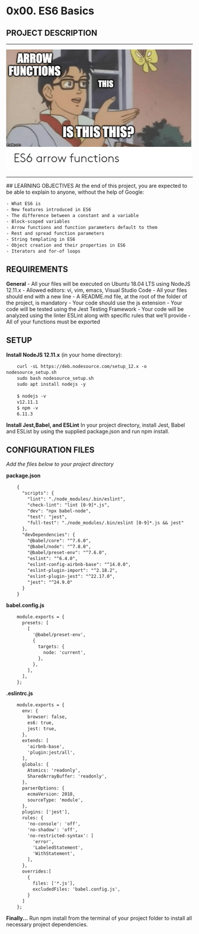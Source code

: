 # 0x00. ES6 Basics
## PROJECT DESCRIPTION

<hr>

![meme](.Img\08806026ef621f900121.png)

<hr>
## LEARNING OBJECTIVES
At the end of this project, you are expected to be able to explain to anyone, without the help of Google:

	- What ES6 is
	- New features introduced in ES6
	- The difference between a constant and a variable
	- Block-scoped variables
	- Arrow functions and function parameters default to them
	- Rest and spread function parameters
	- String templating in ES6
	- Object creation and their properties in ES6
	- Iterators and for-of loops

## REQUIREMENTS
**General**
	- All your files will be executed on Ubuntu 18.04 LTS using NodeJS 12.11.x
	- Allowed editors: vi, vim, emacs, Visual Studio Code
	- All your files should end with a new line
	- A README.md file, at the root of the folder of the project, is mandatory
	- Your code should use the js extension
	- Your code will be tested using the Jest Testing Framework
	- Your code will be analyzed using the linter ESLint along with specific rules that we’ll provide
	- All of your functions must be exported


## SETUP
**Install NodeJS 12.11.x**
(in your home directory):

		curl -sL https://deb.nodesource.com/setup_12.x -o nodesource_setup.sh
		sudo bash nodesource_setup.sh
		sudo apt install nodejs -y

		$ nodejs -v
		v12.11.1
		$ npm -v
		6.11.3


**Install Jest,Babel, and ESLint**
In your project directory, install Jest, Babel and ESList by using the supplied package.json and run npm install.

## CONFIGURATION FILES
*Add the files below to your project directory*

<strong> package.json</strong>

		{
		  "scripts": {
		    "lint": "./node_modules/.bin/eslint",
		    "check-lint": "lint [0-9]*.js",
		    "dev": "npx babel-node",
		    "test": "jest",
		    "full-test": "./node_modules/.bin/eslint [0-9]*.js && jest"
		  },
		  "devDependencies": {
		    "@babel/core": "^7.6.0",
		    "@babel/node": "^7.8.0",
		    "@babel/preset-env": "^7.6.0",
		    "eslint": "^6.4.0",
		    "eslint-config-airbnb-base": "^14.0.0",
		    "eslint-plugin-import": "^2.18.2",
		    "eslint-plugin-jest": "^22.17.0",
		    "jest": "^24.9.0"
		  }
		}


<strong>babel.config.js</strong>

		module.exports = {
		  presets: [
		    [
		      '@babel/preset-env',
		      {
		        targets: {
		          node: 'current',
		        },
		      },
		    ],
		  ],
		};


<strong>.eslintrc.js</strong>

		module.exports = {
		  env: {
		    browser: false,
		    es6: true,
		    jest: true,
		  },
		  extends: [
		    'airbnb-base',
		    'plugin:jest/all',
		  ],
		  globals: {
		    Atomics: 'readonly',
		    SharedArrayBuffer: 'readonly',
		  },
		  parserOptions: {
		    ecmaVersion: 2018,
		    sourceType: 'module',
		  },
		  plugins: ['jest'],
		  rules: {
		    'no-console': 'off',
		    'no-shadow': 'off',
		    'no-restricted-syntax': [
		      'error',
		      'LabeledStatement',
		      'WithStatement',
		    ],
		  },
		  overrides:[
		    {
		      files: ['*.js'],
		      excludedFiles: 'babel.config.js',
		    }
		  ]
		};

**Finally...**
Run npm install from the terminal of your project folder to install all necessary project dependencies.
